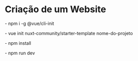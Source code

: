# Criação de um Website

<p>- npm i -g @vue/cli-init</p>
<p>- vue init nuxt-community/starter-template nome-do-projeto</p>
<p>- npm install</p>
<p>- npm run dev</p>
